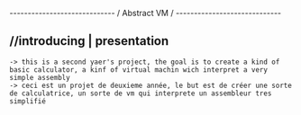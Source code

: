   *-----------------------------*
 / Abstract VM                 /
*-----------------------------*

//introducing | presentation
---------------------------------
	-> this is a second yaer's project, the goal is to create a kind of basic calculator, a kinf of virtual machin wich interpret a very simple assembly
	-> ceci est un projet de deuxieme année, le but est de créer une sorte de calculatrice, un sorte de vm qui interprete un assembleur tres simplifié